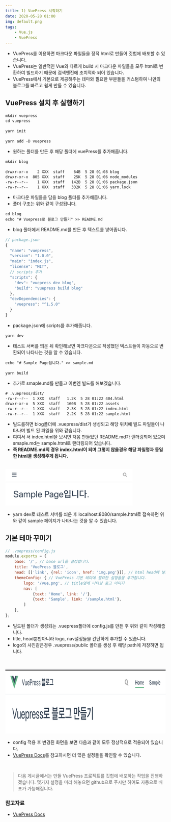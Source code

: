 ```yaml
---
title: 1) VuePress 시작하기
date: 2020-05-28 01:00
img: default.png
tags: 
    - Vue.js
    - VuePress
---
```

- VuePress를 이용하면 마크다운 파일들을 정적 html로 만들어 깃헙에 배포할 수 있습니다.
- VuePress는 일반적인 Vue와 다르게 build 시 마크다운 파일들을 모두 html로 변환하여 빌드하기 때문에 검색엔진에 초치적화 되어 있습니다.
- VuePress에서 기본으로 제공해주는 테마와 필요한 부분들을 커스텀하여 나만의 블로그를 빠르고 쉽게 만들 수 있습니다.


## VuePress 설치 후 실행하기
```shell script
mkdir vuepress
cd vuepress

yarn init

yarn add -D vuepress
```
- 원하는 폴더를 만든 후 해당 폴더에 vuePress를 추가해줍니다.

```shell script
mkdir blog

drwxr-xr-x    2 XXX  staff    64B  5 28 01:08 blog
drwxr-xr-x  805 XXX  staff    25K  5 28 01:06 node_modules
-rw-r--r--    1 XXX  staff   142B  5 28 01:06 package.json
-rw-r--r--    1 XXX  staff   332K  5 28 01:06 yarn.lock
```
- 마크다운 파일들을 담을 blog 폴더를 추가해줍니다.
- 폴더 구조는 위와 같이 구성됩니다.

```shell script
cd blog
echo "# Vuepress로 블로그 만들기" >> README.md
```
- blog 폴더에서 README.md를 만든 후 텍스트를 넣어줍니다.

```js
// package.json
{
  "name": "vuepress",
  "version": "1.0.0",
  "main": "index.js",
  "license": "MIT",
  // scripts 추가
  "scripts": {
    "dev": "vuepress dev blog",
    "build": "vuepress build blog"
  },
  "devDependencies": {
    "vuepress": "^1.5.0"
  }
}
```
- package.json에 scripts를 추가해줍니다.

```shell script
yarn dev
```
- 테스트 서버를 띄운 뒤 확인해보면 마크다운으로 작성했던 텍스트들이 자동으로 변환되어 나타나는 것을 알 수 있습니다.


```shell script
echo "# Sample Page입니다." >> sample.md

yarn build
```
- 추가로 smaple.md를 만들고 이번엔 빌드를 해보겠습니다.


```shell script
# .vuepress/dist/
-rw-r--r--  1 XXX  staff   1.2K  5 28 01:22 404.html
drwxr-xr-x  5 XXX  staff   160B  5 28 01:22 assets
-rw-r--r--  1 XXX  staff   2.3K  5 28 01:22 index.html
-rw-r--r--  1 XXX  staff   2.2K  5 28 01:22 sample.html
```
- 빌드를하면 blog폴더에 .vuepress/dist가 생성되고 해당 위치에 빌드 파일들이 나타나며 빌드 된 파일을 위와 같습니다.
- 여여서 서  index.html을 보시면 처음 만들었던 README.md가 랜더링되어 있으며 smaple.md는 sample.html로 랜더링되어 있습니다.
- **즉 README.md의 경우 index.html이 되며 그렇지 않을경우 해당 파일명과 동일한 html을 생성해주게 됩니다.**

<br>

<img src="./samplepage.png" width="400" heigth="200"/>

- yarn dev로 테스트 서버를 띄운 후 localhost:8080/sample.html로 접속하면 위와 같이 sample 페이지가 나타나는 것을 알 수 있습니다.


## 기본 테마 꾸미기
```js
// .vuepress/config.js
module.exports = {
    base: '/', // base url을 설정합니다.
    title: 'VuePress 블로그',
    head: [['link', {rel: 'icon', href: 'img.png'}]], // html head에 넣을 값들을 설정할 수 있습니다.
    themeConfig: { // VuePress 기본 테마에 필요한 설정을을 추가합니다.
        logo: '/vue.png', // title옆에 나타날 로고 이미지
        nav: [ 
            {text: 'Home', link: '/'},
            {text: 'Sample', link: '/sample.html'},
        ]
    },
};
```
- 빌드된 폴더가 생성되는 .vuepress폴더에 config.js를 만든 후 위와 같이 작성해줍니다.
- title, head뿐만아니라 logo, nav설정들을 간단하게 추가할 수 있습니다.
- logo의 사진같은경우 .vuepress/public 폴더를 생성 후 해당 path에 저장하면 됩니다.

<br>
<br>

<img src="./settingConfig.png" width="800" height="200"/>

- config 적용 후 변경된 화면을 보면 다음과 같이 모두 정상적으로 적용되어 있습니다.
- [VuePress Docs](https://vuepress.vuejs.org/theme/default-theme-config.html)를 참고하시면 더 많은 설정들을 확인할 수 있습니다.

<br>

> 다음 게시글에서는 만들 VuePress 프로젝트를 깃헙에 배포하는 작업을 진행하겠습니다. 
> 몇가지 설정을 미리 해놓으면 github으로 푸시만 하여도 자동으로 배포가 가능해집니다. 

### 참고자료
- [VuePress Docs](https://vuepress.vuejs.org/)